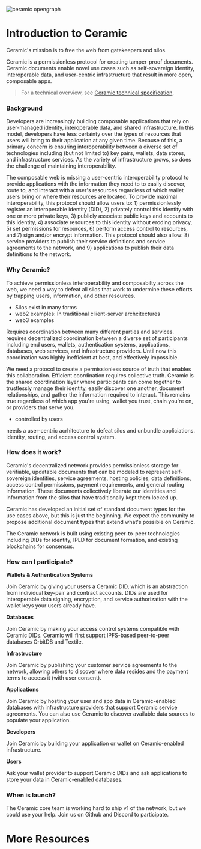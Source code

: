 ![ceramic opengraph](https://uploads-ssl.webflow.com/5e4b58d7f08158ece0209bbd/5e62a54c0e45bd7b2ef53d25_OpenGraphCeramic.png)
 
# Introduction to Ceramic
Ceramic's mission is to free the web from gatekeepers and silos.

Ceramic is a permissionless protocol for creating tamper-proof documents. Ceramic documents enable novel use cases such as self-sovereign identity, interoperable data, and user-centric infrastructure that result in more open, composable apps. 

> For a technical overview, see [Ceramic technical specification](http://github.com/ceramicnetwork/specs).


### Background
Developers are increasingly building composable applications that rely on user-managed identity, interoperable data, and shared infrastructure. In this model, developers have less certainty over the types of resources that users will bring to their application at any given time. Because of this, a primary concern is ensuring interoperability between a diverse set of technologies including (but not limited to) key pairs, wallets, data stores, and infrastructure services. As the variety of infrastructure grows, so does the challenge of maintaining interoperability. 

The composable web is missing a user-centric interoperability protocol to provide applications with the information they need to to easily discover, route to, and interact with a user's resources regardless of which wallet users bring or where their resources are located. To provide maximal interoperability, this protocol should allow users to: 1) permissionlessly register an interoperable identity (DID), 2) privately control this identity with one or more private keys, 3) publicly associate public keys and accounts to this identity, 4) associate resources to this identity without eroding privacy, 5) set permissions for resources, 6) perform access control to resources, and 7) sign and/or encrypt information. This protocol should also allow: 8) service providers to publish their service definitions and service agreements to the network, and 9) applications to publish their data definitions to the network.
 

### Why Ceramic?
To achieve permissionless interoperability and composabilty across the web, we need a way to defeat all silos that work to undermine these efforts by trapping users, information, and other resources. 
- Silos exist in many forms
 - web2 examples: In traditiional cliient-server archcitectures
 - web3 examples
 
Requires coordination between many different parties and services. requires decentralized coordination between a diverse set of participants including end users, wallets, authentication systems, applications, databases, web services, and infrastructure providers. Until now this coordination was highly inefficient at best, and effectively impossible.
 
We need a protocol to create a permissionless source of truth that enables this collaboration.
Efficient coordination requires collective truth. Ceramic is the shared coordination layer where participants can come together to trustlessly manage their identity, easily discover one another, document relationships, and gather the information required to interact. This remains true regardless of which app you're using, wallet you trust, chain you're on, or providers that serve you.
 - controlled by users

needs a user-centric acrhitecture to defeat silos and unbundle appliciations. identity, routing, and access control system. 


### How does it work?
Ceramic's decentralized network provides permissionless storage for verifiable, updatable documents that can be modeled to represent self-sovereign identities, service agreements, hosting policies, data definitions, access control permissions, payment requirements, and general routing information. These documents collectively liberate our identities and information from the silos that have traditionally kept them locked up.

Ceramic has developed an initial set of standard document types for the use cases above, but this is just the beginning. We expect the community to propose additional document types that extend what's possible on Ceramic.

The Ceramic network is built using existing peer-to-peer technologies including DIDs for identity, IPLD for document formation, and existing blockchains for consensus.
 

### How can I participate?

**Wallets & Authentication Systems**

Join Ceramic by giving your users a Ceramic DID, which is an abstraction from individual key-pair and contract accounts. DIDs are used for interoperable data signing, encryption, and service authorization with the wallet keys your users already have.

**Databases**

Join Ceramic by making your access control systems compatible with Ceramic DIDs. Ceramic will first support IPFS-based peer-to-peer databases OrbitDB and Textile.

**Infrastructure**

Join Ceramic by publishing your customer service agreements to the network, allowing others to discover where data resides and the payment terms to access it (with user consent).

**Applications**

Join Ceramic by hosting your user and app data in Ceramic-enabled databases with infrastructure providers that support Ceramic service agreements. You can also use Ceramic to discover available data sources to populate your application.

**Developers**

Join Ceramic by building your application or wallet on Ceramic-enabled infrastructure.

**Users**

Ask your wallet provider to support Ceramic DIDs and ask applications to store your data in Ceramic-enabled databases.
 

### When is launch?

The Ceramic core team is working hard to ship v1 of the network, but we could use your help. Join us on Github and Discord to participate.

# More Resources


